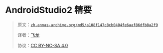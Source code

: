 # AndroidStudio2 精要

> 原文：[`zh.annas-archive.org/md5/a108f147c8cb0404fe6aaf86dfb8a2f9`](https://zh.annas-archive.org/md5/a108f147c8cb0404fe6aaf86dfb8a2f9)
> 
> 译者：[飞龙](https://github.com/wizardforcel)
> 
> 协议：[CC BY-NC-SA 4.0](http://creativecommons.org/licenses/by-nc-sa/4.0/)